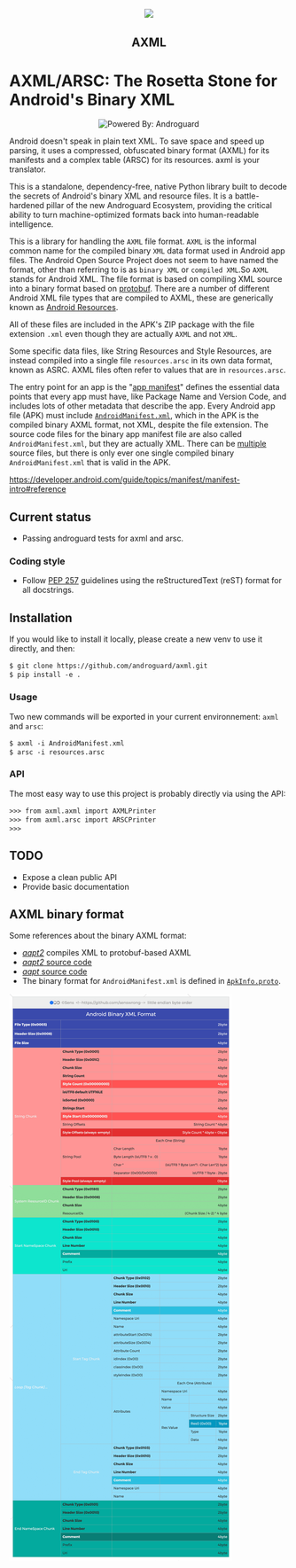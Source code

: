 
<p align="center"><img width="120" src="./.github/logo.png"></p>
<h2 align="center">AXML</h2>

# AXML/ARSC: The Rosetta Stone for Android's Binary XML

<div align="center">

![Powered By: Androguard](https://img.shields.io/badge/androguard-green?style=for-the-badge&label=Powered%20by&link=https%3A%2F%2Fgithub.com%2Fandroguard)

</div>

Android doesn't speak in plain text XML. To save space and speed up parsing,
it uses a compressed, obfuscated binary format (AXML) for its manifests and 
a complex table (ARSC) for its resources. axml is your translator.

This is a standalone, dependency-free, native Python library built to decode
the secrets of Android's binary XML and resource files. It is a 
battle-hardened pillar of the new Androguard Ecosystem, providing the critical
 ability to turn machine-optimized formats back into human-readable intelligence.

This is a library for handling the `AXML` file format. `AXML` is the informal
common name for the compiled binary `XML` data format used in Android app files.
The Android Open Source Project does not seem to have named the format, other
than referring to is as `binary XML` or `compiled XML`.So `AXML` stands for
Android XML. The file format is based on compiling XML source into a binary
format based on [protobuf](). There are a number of different Android XML file
types that are compiled to AXML, these are generically known as [Android
Resources](https://developer.android.com/guide/topics/resources/available-resources).

All of these files are included in the APK's ZIP package with the file extension
`.xml` even though they are actually `AXML` and not `XML`.

Some specific data files, like String Resources and Style Resources, are instead
compiled into a single file `resources.arsc` in its own data format, known as
ASRC.  AXML files often refer to values that are in `resources.arsc`.

The entry point for an app is the "[app
manifest](https://developer.android.com/guide/topics/manifest/manifest-element)"
defines the essential data points that every app must have, like Package Name
and Version Code, and includes lots of other metadata that describe the
app. Every Android app file (APK) must include
[`AndroidManifest.xml`](https://developer.android.com/guide/topics/manifest/manifest-intro),
which in the APK is the compiled binary AXML format, not XML, despite the file
extension.  The source code files for the binary app manifest file are also
called `AndroidManifest.xml`, but they are actually XML.  There can be
[multiple](https://developer.android.com/build/manage-manifests) source files,
but there is only ever one single compiled binary `AndroidManifest.xml` that is
valid in the APK.

https://developer.android.com/guide/topics/manifest/manifest-intro#reference

## Current status

 - Passing androguard tests for axml and arsc.

### Coding style

 - Follow [PEP 257](https://peps.python.org/pep-0257/) guidelines using the reStructuredText (reST) format for all docstrings.


## Installation

If you would like to install it locally, please create a new venv to use it directly, and then:

```
$ git clone https://github.com/androguard/axml.git
$ pip install -e .
```

### Usage

Two new commands will be exported in your current environnement: `axml` and `arsc`:

```
$ axml -i AndroidManifest.xml
$ arsc -i resources.arsc
```

### API

The most easy way to use this project is probably directly via using the API:

```
>>> from axml.axml import AXMLPrinter
>>> from axml.arsc import ARSCPrinter
>>> 
```

## TODO

 - Expose a clean public API
 - Provide basic documentation

## AXML binary format

Some references about the binary AXML format:

* [_aapt2_](https://developer.android.com/tools/aapt2) compiles XML to protobuf-based AXML
* [_aapt2_ source code](https://android.googlesource.com/platform/frameworks/base/+/master/tools/aapt2)
* [_aapt_ source code](https://android.googlesource.com/platform/frameworks/base/+/master/tools/aapt)
* The binary format for `AndroidManifest.xml` is defined in [`ApkInfo.proto`](https://android.googlesource.com/platform/frameworks/base/+/refs/heads/main/tools/aapt2/ApkInfo.proto).

![Android binary XML](https://raw.githubusercontent.com/senswrong/AndroidBinaryXml/main/AndroidBinaryXml.png)

<!-- back up URL in case the one above goes away
![Android binary XML](https://github.com/user-attachments/assets/6439a13a-5a50-4f32-b106-c70c9fb9acf1)
-->

